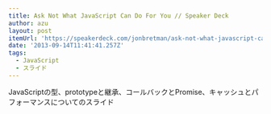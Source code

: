 ```yaml
---
title: Ask Not What JavaScript Can Do For You // Speaker Deck
author: azu
layout: post
itemUrl: 'https://speakerdeck.com/jonbretman/ask-not-what-javascript-can-do-for-you'
date: '2013-09-14T11:41:41.257Z'
tags:
  - JavaScript
  - スライド
---
```

JavaScriptの型、prototypeと継承、コールバックとPromise、キャッシュとパフォーマンスについてのスライド
